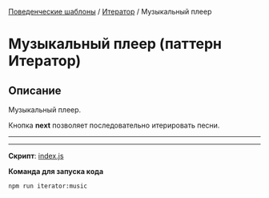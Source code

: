 [Поведенческие шаблоны](../../#readme) / [Итератор](../#readme) / Музыкальный плеер


# Музыкальный плеер (паттерн Итератор)

## Описание


Музыкальный плеер.

Кнопка **next** позволяет последовательно итерировать песни.

***
***

**Скрипт**: [index.js](./index.js)

**Команда для запуска кода**

```
npm run iterator:music
```
